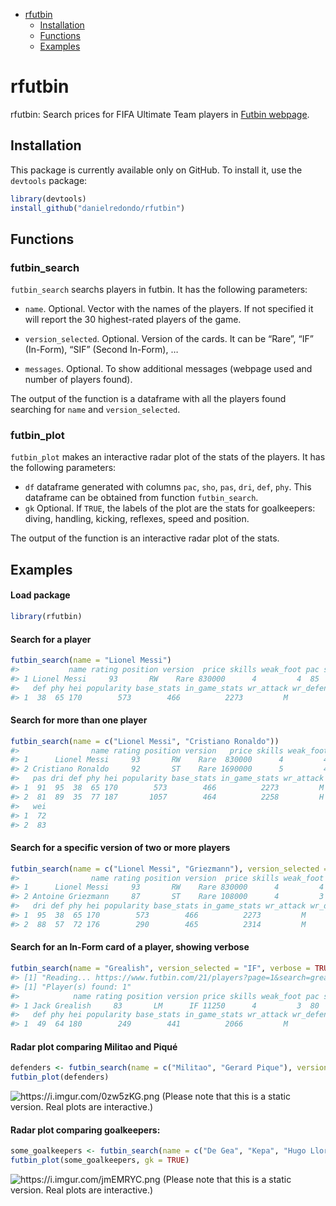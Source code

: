 -   [rfutbin](#rfutbin)
    -   [Installation](#installation)
    -   [Functions](#functions)
    -   [Examples](#examples)

rfutbin
=======

rfutbin: Search prices for FIFA Ultimate Team players in [Futbin
webpage](https://www.futbin.com).

Installation
------------

This package is currently available only on GitHub. To install it, use
the `devtools` package:

``` r
library(devtools)
install_github("danielredondo/rfutbin")
```

Functions
---------

### futbin\_search

`futbin_search` searchs players in futbin. It has the following
parameters:

-   `name`. Optional. Vector with the names of the players. If not
    specified it will report the 30 highest-rated players of the game.

-   `version_selected`. Optional. Version of the cards. It can be
    “Rare”, “IF” (In-Form), “SIF” (Second In-Form), …

-   `messages`. Optional. To show additional messages (webpage used and
    number of players found).

The output of the function is a dataframe with all the players found
searching for `name` and `version_selected`.

### futbin\_plot

`futbin_plot` makes an interactive radar plot of the stats of the
players. It has the following parameters:

-   `df` dataframe generated with columns `pac`, `sho`, `pas`, `dri`,
    `def`, `phy`. This dataframe can be obtained from function
    `futbin_search`.
-   `gk` Optional. If `TRUE`, the labels of the plot are the stats for
    goalkeepers: diving, handling, kicking, reflexes, speed and
    position.

The output of the function is an interactive radar plot of the stats.

Examples
--------

#### Load package

``` r
library(rfutbin)
```

#### Search for a player

``` r
futbin_search(name = "Lionel Messi")
#>           name rating position version  price skills weak_foot pac sho pas dri
#> 1 Lionel Messi     93       RW    Rare 830000      4         4  85  92  91  95
#>   def phy hei popularity base_stats in_game_stats wr_attack wr_defense wei
#> 1  38  65 170        573        466          2273         M          L  72
```

#### Search for more than one player

``` r
futbin_search(name = c("Lionel Messi", "Cristiano Ronaldo"))
#>                name rating position version   price skills weak_foot pac sho
#> 1      Lionel Messi     93       RW    Rare  830000      4         4  85  92
#> 2 Cristiano Ronaldo     92       ST    Rare 1690000      5         4  89  93
#>   pas dri def phy hei popularity base_stats in_game_stats wr_attack wr_defense
#> 1  91  95  38  65 170        573        466          2273         M          L
#> 2  81  89  35  77 187       1057        464          2258         H          L
#>   wei
#> 1  72
#> 2  83
```

#### Search for a specific version of two or more players

``` r
futbin_search(name = c("Lionel Messi", "Griezmann"), version_selected = "Rare")
#>                name rating position version  price skills weak_foot pac sho pas
#> 1      Lionel Messi     93       RW    Rare 830000      4         4  85  92  91
#> 2 Antoine Griezmann     87       ST    Rare 108000      4         3  79  85  84
#>   dri def phy hei popularity base_stats in_game_stats wr_attack wr_defense wei
#> 1  95  38  65 170        573        466          2273         M          L  72
#> 2  88  57  72 176        290        465          2314         M          M  73
```

#### Search for an In-Form card of a player, showing verbose

``` r
futbin_search(name = "Grealish", version_selected = "IF", verbose = TRUE)
#> [1] "Reading... https://www.futbin.com/21/players?page=1&search=grealish"
#> [1] "Player(s) found: 1"
#>            name rating position version price skills weak_foot pac sho pas dri
#> 1 Jack Grealish     83       LM      IF 11250      4         3  80  77  84  87
#>   def phy hei popularity base_stats in_game_stats wr_attack wr_defense wei
#> 1  49  64 180        249        441          2066         M          M  68
```

#### Radar plot comparing Militao and Piqué

``` r
defenders <- futbin_search(name = c("Militao", "Gerard Pique"), version_selected = "Rare")
futbin_plot(defenders)
```

![<a href="https://i.imgur.com/0zw5zKG.png" class="uri">https://i.imgur.com/0zw5zKG.png</a>](https://i.imgur.com/0zw5zKG.png)
(Please note that this is a static version. Real plots are interactive.)

#### Radar plot comparing goalkeepers:

``` r
some_goalkeepers <- futbin_search(name = c("De Gea", "Kepa", "Hugo Lloris"), version_selected = "Rare")
futbin_plot(some_goalkeepers, gk = TRUE)
```

![<a href="https://i.imgur.com/jmEMRYC.png" class="uri">https://i.imgur.com/jmEMRYC.png</a>](https://i.imgur.com/jmEMRYC.png)
(Please note that this is a static version. Real plots are interactive.)
